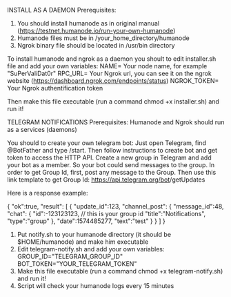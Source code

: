 INSTALL AS A DAEMON
Prerequisites:
1. You should install humanode as in original manual (https://testnet.humanode.io/run-your-own-humanode)
2. Humanode files must be in /your_home_directory/humanode
3. Ngrok binary file should be located in /usr/bin directory

To install humanode and ngrok as a daemon you shoult to edit installer.sh file and add your own variables:
NAME= Your node name, for example "SuPerValiDat0r"
RPC_URL= Your Ngrok url, you can see it on the ngrok website (https://dashboard.ngrok.com/endpoints/status)
NGROK_TOKEN= Your Ngrok authentification token

Then make this file executable (run a command chmod +x installer.sh) and run it!

TELEGRAM NOTIFICATIONS
Prerequisites: 
Humanode and Ngrok should run as a services (daemons)

You should to create your own telegram bot:
Just open Telegram, find @BotFather and type /start. Then follow instructions to create bot and get token to access the HTTP API.
Create a new group in Telegram and add your bot as a member. So your bot could send messages to the group.
In order to get Group Id, first, post any message to the Group. Then use this link template to get Group Id:
https://api.telegram.org/bot<YourBOTToken>/getUpdates

Here is a response example:

{
  "ok":true,
  "result": [
    {
      "update_id":123,
      "channel_post": {
        "message_id":48,
        "chat": {
          "id":-123123123, // this is your group id
          "title":"Notifications",
          "type":"group"
        },
        "date":1574485277,
        "text":"test"
      }
    }
  ]
}

1. Put notify.sh to your humanode directory (it should be $HOME/humanode) and make him executable
2. Edit telegram-notify.sh and add your own variables:
GROUP_ID="TELEGRAM_GROUP_ID"
BOT_TOKEN="YOUR_TELEGRAM_TOKEN"
3. Make this file executable (run a command chmod +x telegram-notify.sh) and run it!
4. Script will check your humanode logs every 15 minutes
